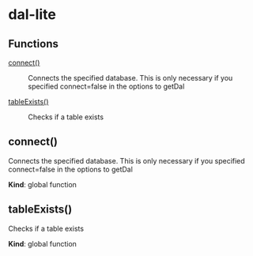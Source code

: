 # dal-lite

## Functions

<dl>
<dt><a href="#connect">connect()</a></dt>
<dd><p>Connects the specified database. This is only necessary if you specified connect=false in the options to getDal</p>
</dd>
<dt><a href="#tableExists">tableExists()</a></dt>
<dd><p>Checks if a table exists</p>
</dd>
</dl>

<a name="connect"></a>

## connect()
Connects the specified database. This is only necessary if you specified connect=false in the options to getDal

**Kind**: global function  
<a name="tableExists"></a>

## tableExists()
Checks if a table exists

**Kind**: global function  
